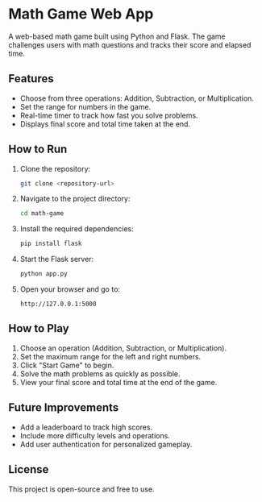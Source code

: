 # Math Game Web App

A web-based math game built using Python and Flask. The game challenges users with math questions and tracks their score and elapsed time.

## Features
- Choose from three operations: Addition, Subtraction, or Multiplication.
- Set the range for numbers in the game.
- Real-time timer to track how fast you solve problems.
- Displays final score and total time taken at the end.

## How to Run
1. Clone the repository:
   ```bash
   git clone <repository-url>
   ```
2. Navigate to the project directory:
   ```bash
   cd math-game
   ```
3. Install the required dependencies:
   ```bash
   pip install flask
   ```
4. Start the Flask server:
   ```bash
   python app.py
   ```
5. Open your browser and go to:
   ```
   http://127.0.0.1:5000
   ```

## How to Play
1. Choose an operation (Addition, Subtraction, or Multiplication).
2. Set the maximum range for the left and right numbers.
3. Click "Start Game" to begin.
4. Solve the math problems as quickly as possible.
5. View your final score and total time at the end of the game.

## Future Improvements
- Add a leaderboard to track high scores.
- Include more difficulty levels and operations.
- Add user authentication for personalized gameplay.

## License
This project is open-source and free to use.